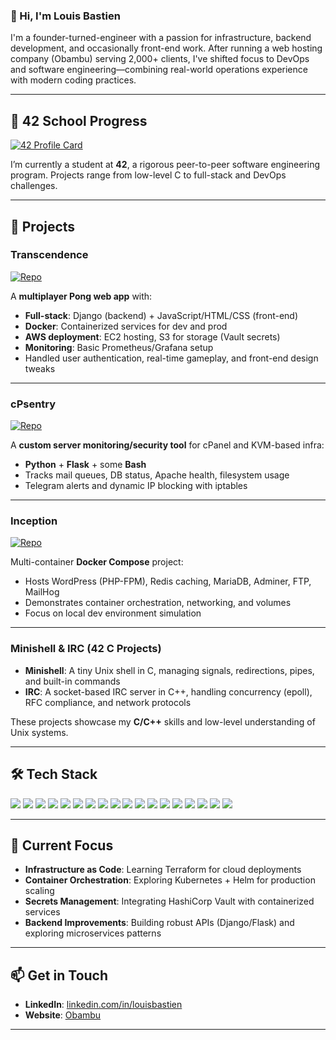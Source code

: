 <!-- Replace "lulubas" with your GitHub username in repo links if needed -->

### 👋 Hi, I'm Louis Bastien

I'm a founder-turned-engineer with a passion for infrastructure, backend development, and occasionally front-end work. After running a web hosting company (Obambu) serving 2,000+ clients, I've shifted focus to DevOps and software engineering—combining real-world operations experience with modern coding practices.

---

## 🏫 42 School Progress

<!-- Example 42 badge using a popular service. You need your personal token or ID. 
     Here's a placeholder. Replace the URL with your actual 42 badge link. 
     For reference: https://github.com/JaeSeoKim/badge42 or other 42 badge services -->

[![42 Profile Card](https://badge42.vercel.app/api/v2/CLUSTER_ID/stats?cursusId=21&coalitionId=46)](https://github.com/JaeSeoKim/badge42)

I’m currently a student at **42**, a rigorous peer-to-peer software engineering program. Projects range from low-level C to full-stack and DevOps challenges.

---

## 🚀 Projects

### Transcendence 
[![Repo](https://img.shields.io/badge/GitHub-Transcendence-blue?logo=github)](https://github.com/lulubas/transcendence)

A **multiplayer Pong web app** with:
- **Full-stack**: Django (backend) + JavaScript/HTML/CSS (front-end)  
- **Docker**: Containerized services for dev and prod  
- **AWS deployment**: EC2 hosting, S3 for storage (Vault secrets)  
- **Monitoring**: Basic Prometheus/Grafana setup  
- Handled user authentication, real-time gameplay, and front-end design tweaks  

---

### cPsentry 
[![Repo](https://img.shields.io/badge/GitHub-cPsentry-blue?logo=github)](https://github.com/lulubas/cpsentry)

A **custom server monitoring/security tool** for cPanel and KVM-based infra:
- **Python** + **Flask** + some **Bash**  
- Tracks mail queues, DB status, Apache health, filesystem usage  
- Telegram alerts and dynamic IP blocking with iptables  

---

### Inception 
[![Repo](https://img.shields.io/badge/GitHub-Inception-blue?logo=github)](https://github.com/lulubas/inception)

Multi-container **Docker Compose** project:
- Hosts WordPress (PHP-FPM), Redis caching, MariaDB, Adminer, FTP, MailHog  
- Demonstrates container orchestration, networking, and volumes  
- Focus on local dev environment simulation  

---

### Minishell & IRC (42 C Projects)
- **Minishell**: A tiny Unix shell in C, managing signals, redirections, pipes, and built-in commands  
- **IRC**: A socket-based IRC server in C++, handling concurrency (epoll), RFC compliance, and network protocols  

These projects showcase my **C/C++** skills and low-level understanding of Unix systems.

---

## 🛠 Tech Stack

<p align="left">
  <!-- LANGUAGE BADGES -->
  <img src="https://img.shields.io/badge/C-00599C?style=flat&logo=c&logoColor=white" />
  <img src="https://img.shields.io/badge/C++-00599C?style=flat&logo=c%2B%2B&logoColor=white" />
  <img src="https://img.shields.io/badge/Python-3670A0?style=flat&logo=python&logoColor=white" />
  <img src="https://img.shields.io/badge/Bash-4EAA25?style=flat&logo=gnubash&logoColor=white" />
  <img src="https://img.shields.io/badge/JavaScript-F7DF1E?style=flat&logo=javascript&logoColor=black" />
  <img src="https://img.shields.io/badge/HTML5-E34F26?style=flat&logo=html5&logoColor=white" />
  <img src="https://img.shields.io/badge/CSS3-1572B6?style=flat&logo=css3&logoColor=white" />

  <!-- FRAMEWORKS BADGES -->
  <img src="https://img.shields.io/badge/Django-092E20?style=flat&logo=django&logoColor=white" />
  <img src="https://img.shields.io/badge/Flask-000000?style=flat&logo=flask&logoColor=white" />

  <!-- DEVOPS / INFRA BADGES -->
  <img src="https://img.shields.io/badge/Docker-2496ED?style=flat&logo=docker&logoColor=white" />
  <img src="https://img.shields.io/badge/Linux-FCC624?style=flat&logo=linux&logoColor=black" />
  <img src="https://img.shields.io/badge/AWS-232F3E?style=flat&logo=amazon-aws&logoColor=white" />
  <img src="https://img.shields.io/badge/GitHub%20Actions-2088FF?style=flat&logo=github-actions&logoColor=white" />
  <img src="https://img.shields.io/badge/Prometheus-E6522C?style=flat&logo=prometheus&logoColor=white" />
  <img src="https://img.shields.io/badge/Grafana-F46800?style=flat&logo=grafana&logoColor=white" />

  <!-- LEARNING -->
  <img src="https://img.shields.io/badge/Terraform-844FBA?style=flat&logo=terraform&logoColor=white" />
  <img src="https://img.shields.io/badge/Kubernetes-326CE5?style=flat&logo=kubernetes&logoColor=white" />
  <img src="https://img.shields.io/badge/Vault-000000?style=flat&logo=vault&logoColor=white" />
</p>

---

## 🌱 Current Focus

- **Infrastructure as Code**: Learning Terraform for cloud deployments  
- **Container Orchestration**: Exploring Kubernetes + Helm for production scaling  
- **Secrets Management**: Integrating HashiCorp Vault with containerized services  
- **Backend Improvements**: Building robust APIs (Django/Flask) and exploring microservices patterns  

---

## 📫 Get in Touch

- **LinkedIn**: [linkedin.com/in/louisbastien](https://www.linkedin.com/in/louisbastien)  
- **Website**: [Obambu](https://obambu.com)

---

<!-- End of README -->

